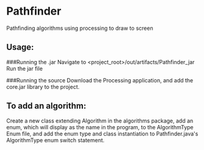 Pathfinder
==========

Pathfinding algorithms using processing to draw to screen

Usage:
------
###Running the .jar
Navigate to <project_root>/out/artifacts/Pathfinder_jar  Run the jar file

###Running the source
Download the Processing application, and add the core.jar library to the project.

To add an algorithm:
--------------------
Create a new class extending Algorithm in the algorithms package, add an enum, which will display as the name in the program, to the AlgorithmType Enum file, and add the enum type and class instantiation to Pathfinder.java's AlgorithmType enum switch statement.
